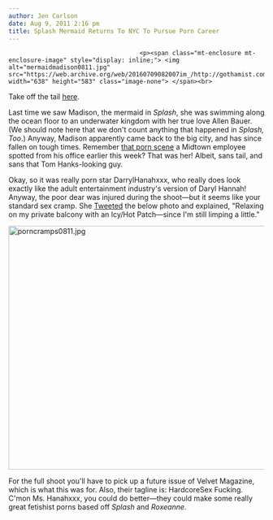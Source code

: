```yaml
---
author: Jen Carlson
date: Aug 9, 2011 2:16 pm
title: Splash Mermaid Returns To NYC To Pursue Porn Career
---
```


	
										<p><span class="mt-enclosure mt-enclosure-image" style="display: inline;"> <img alt="mermaidmadison0811.jpg" src="https://web.archive.org/web/20160709082007im_/http://gothamist.com/attachments/arts_jen/mermaidmadison0811.jpg" width="638" height="583" class="image-none"> </span><br>
<span class="photo_caption">Take off the tail <a href="https://web.archive.org/web/20160709082007/http://twitpic.com/62pxoe">here</a>.</span></p>

<p>Last time we saw Madison, the mermaid in <em>Splash</em>, she was swimming along the ocean floor to an underwater kingdom with her true love Allen Bauer. (We should note here that we don&apos;t count anything that happened in <em>Splash, Too</em>.) Anyway, Madison apparently came back to the big city, and has since fallen on tough times. Remember <a href="https://web.archive.org/web/20160709082007/http://gothamist.com/2011/08/08/live_nude_girls_spotted_in_midtown.php">that porn scene</a> a Midtown employee spotted from his office earlier this week? That was her! Albeit, sans tail, and sans that Tom Hanks-looking guy.</p>

<p>Okay, so it was really porn star DarrylHanahxxx, who really does look exactly like the adult entertainment industry&apos;s version of Daryl Hannah! Anyway, the poor dear was injured during the shoot&#x2014;but it seems like your standard sex cramp. She <a href="https://web.archive.org/web/20160709082007/http://twitter.com/#!/DarrylHanahxxx">Tweeted</a> the below photo and explained, &quot;Relaxing on my private balcony with an Icy/Hot Patch&#x2014;since I&apos;m still limping a little.&quot;</p>

<p><span class="mt-enclosure mt-enclosure-image" style="display: inline;"> <img alt="porncramps0811.jpg" src="https://web.archive.org/web/20160709082007im_/http://gothamist.com/attachments/arts_jen/porncramps0811.jpg" width="640" height="480" class="image-none"> </span></p>

<p>For the full shoot you&apos;ll have to pick up a future issue of Velvet Magazine, which is what this was for. Also, their tagline is: HardcoreSex Fucking. C&apos;mon Ms. Hanahxxx, you could do better&#x2014;they could make some really great fetishist porns based off <em>Splash</em> and <em>Roxeanne</em>.</p>					
										
									
				